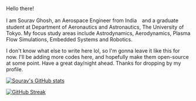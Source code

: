 Hello there!

I am Sourav Ghosh, an Aerospace Engineer from India　and a graduate student at Department of Aeronautics and Astronautics, The University of Tokyo. 
My focus study areas include Astrodynamics, Aerodynamics, Plasma Flow Simulations, Embedded Systems and Robotics. 

I don't know what else to write here lol, so I'm gonna leave it like this for now. I'll be adding more codes here, and hopefully make them open-source at some point.
Have a great day/night ahead. Thanks for dropping by my profile.

[![Sourav's GitHub stats](https://github-readme-stats.vercel.app/api?username=souravius1234)](https://github.com/souravius1234/github-readme-stats)

[![GitHub Streak](https://github-readme-streak-stats.herokuapp.com/?user=souravius1234)](https://git.io/streak-stats)
